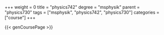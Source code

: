 +++
weight = 0
title = "physics742"
degree = "msphysik"
parent = "physics730"
tags = ["msphysik", "physics742", "physics730"]
categories = ["course"]
+++

{{< genCoursePage >}}
